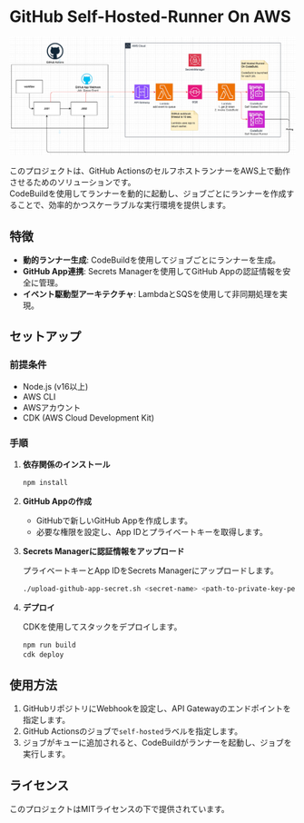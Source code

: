 # GitHub Self-Hosted-Runner On AWS

![alt text](image.png)

このプロジェクトは、GitHub ActionsのセルフホストランナーをAWS上で動作させるためのソリューションです。  
CodeBuildを使用してランナーを動的に起動し、ジョブごとにランナーを作成することで、効率的かつスケーラブルな実行環境を提供します。

## 特徴

- **動的ランナー生成**: CodeBuildを使用してジョブごとにランナーを生成。
- **GitHub App連携**: Secrets Managerを使用してGitHub Appの認証情報を安全に管理。
- **イベント駆動型アーキテクチャ**: LambdaとSQSを使用して非同期処理を実現。

## セットアップ

### 前提条件

- Node.js (v16以上)
- AWS CLI
- AWSアカウント
- CDK (AWS Cloud Development Kit)

### 手順

1. **依存関係のインストール**

   ```bash
   npm install
   ```

2. **GitHub Appの作成**

   - GitHubで新しいGitHub Appを作成します。
   - 必要な権限を設定し、App IDとプライベートキーを取得します。

3. **Secrets Managerに認証情報をアップロード**

   プライベートキーとApp IDをSecrets Managerにアップロードします。

   ```bash
   ./upload-github-app-secret.sh <secret-name> <path-to-private-key-pem> <github-app-id>
   ```

4. **デプロイ**

   CDKを使用してスタックをデプロイします。

   ```bash
   npm run build
   cdk deploy
   ```

## 使用方法

1. GitHubリポジトリにWebhookを設定し、API Gatewayのエンドポイントを指定します。
2. GitHub Actionsのジョブで`self-hosted`ラベルを指定します。
3. ジョブがキューに追加されると、CodeBuildがランナーを起動し、ジョブを実行します。

## ライセンス

このプロジェクトはMITライセンスの下で提供されています。
